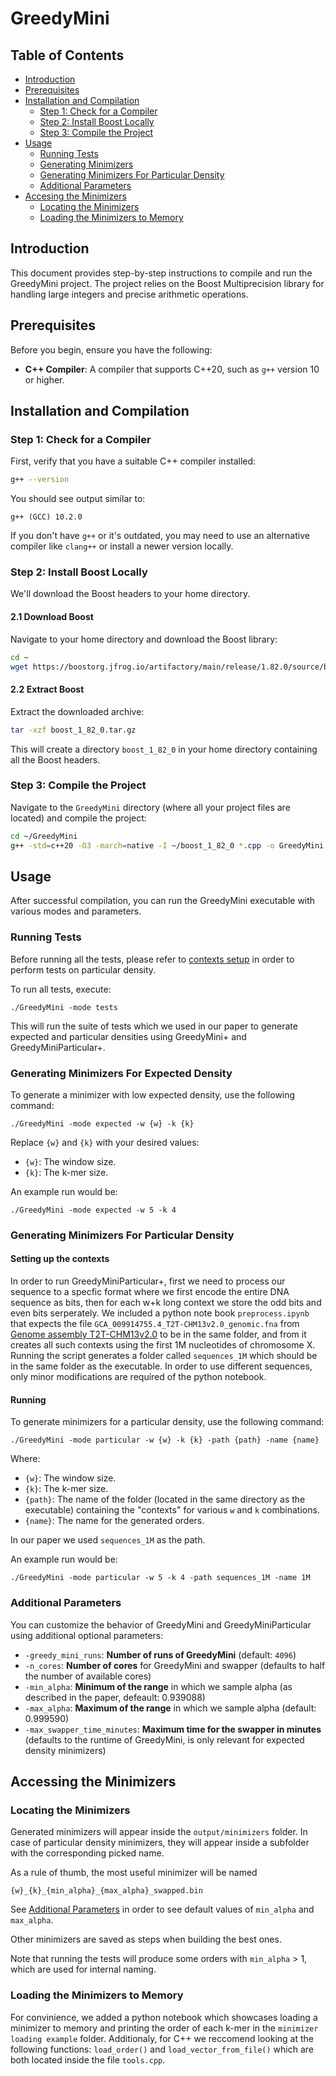 # GreedyMini


## Table of Contents

- [Introduction](#introduction)
- [Prerequisites](#prerequisites)
- [Installation and Compilation](#installation-and-compilation)
  - [Step 1: Check for a Compiler](#step-1-check-for-a-compiler)
  - [Step 2: Install Boost Locally](#step-2-install-boost-locally)
  - [Step 3: Compile the Project](#step-3-compile-the-project)
- [Usage](#usage)
  - [Running Tests](#running-tests)
  - [Generating Minimizers](#generating-minimizers)
  - [Generating Minimizers For Particular Density](#generating-minimizers-for-particular-density)
  - [Additional Parameters](#additional-parameters)
- [Accesing the Minimizers](#accessing-the-minimizers)
  - [Locating the Minimizers](#locating-the-minimizers)
  - [Loading the Minimizers to Memory](#loading-the-minimizers-to-memory)


## Introduction

This document provides step-by-step instructions to compile and run the GreedyMini project. The project relies on the Boost Multiprecision library for handling large integers and precise arithmetic operations.

## Prerequisites

Before you begin, ensure you have the following:

- **C++ Compiler**: A compiler that supports C++20, such as `g++` version 10 or higher.

## Installation and Compilation

### Step 1: Check for a Compiler

First, verify that you have a suitable C++ compiler installed:

```bash
g++ --version
```

You should see output similar to:

```
g++ (GCC) 10.2.0
```

If you don't have `g++` or it's outdated, you may need to use an alternative compiler like `clang++` or install a newer version locally.

### Step 2: Install Boost Locally

We'll download the Boost headers to your home directory.

#### 2.1 Download Boost

Navigate to your home directory and download the Boost library:

```bash
cd ~
wget https://boostorg.jfrog.io/artifactory/main/release/1.82.0/source/boost_1_82_0.tar.gz
```

#### 2.2 Extract Boost

Extract the downloaded archive:

```bash
tar -xzf boost_1_82_0.tar.gz
```

This will create a directory `boost_1_82_0` in your home directory containing all the Boost headers.

### Step 3: Compile the Project

Navigate to the `GreedyMini` directory (where all your project files are located) and compile the project:

```bash
cd ~/GreedyMini
g++ -std=c++20 -O3 -march=native -I ~/boost_1_82_0 *.cpp -o GreedyMini
```

## Usage

After successful compilation, you can run the GreedyMini executable with various modes and parameters.

### Running Tests

Before running all the tests, please refer to [contexts setup](#setting-up-the-contexts) in order to perform tests on particular density.

To run all tests, execute:

```
./GreedyMini -mode tests
```

This will run the suite of tests which we used in our paper to generate expected and particular densities using GreedyMini+ and GreedyMiniParticular+.

### Generating Minimizers For Expected Density

To generate a minimizer with low expected density, use the following command:

```
./GreedyMini -mode expected -w {w} -k {k}
```

Replace `{w}` and `{k}` with your desired values:

- `{w}`: The window size.
- `{k}`: The k-mer size.

An example run would be:
```
./GreedyMini -mode expected -w 5 -k 4
```

### Generating Minimizers For Particular Density


#### Setting up the contexts
In order to run GreedyMiniParticular+, first we need to process our sequence to a specfic format where we first encode the entire DNA sequence as bits, then for each w+k long context we store the odd bits and even bits serperately. We included a python note book `preprocess.ipynb` that expects the file `GCA_009914755.4_T2T-CHM13v2.0_genomic.fna` from [Genome assembly T2T-CHM13v2.0](https://www.ncbi.nlm.nih.gov/datasets/genome/GCF_009914755.1/) to be in the same folder, and from it creates all such contexts using the first 1M nucleotides of chromosome X.
Running the script generates a folder called `sequences_1M` which should be in the same folder as the executable. In order to use different sequences, only minor modifications are required of the python notebook.

#### Running 

To generate minimizers for a particular density, use the following command:

```
./GreedyMini -mode particular -w {w} -k {k} -path {path} -name {name}
```

Where:

- `{w}`: The window size.
- `{k}`: The k-mer size.
- `{path}`: The name of the folder (located in the same directory as the executable) containing the "contexts" for various `w` and `k` combinations.
- `{name}`: The name for the generated orders.

In our paper we used `sequences_1M` as the path.

An example run would be:
```
./GreedyMini -mode particular -w 5 -k 4 -path sequences_1M -name 1M
```

### Additional Parameters

You can customize the behavior of GreedyMini and GreedyMiniParticular using additional optional parameters:

- `-greedy_mini_runs`: **Number of runs of GreedyMini** (default: `4096`)
- `-n_cores`: **Number of cores** for GreedyMini and swapper (defaults to half the number of available cores)
- `-min_alpha`: **Minimum of the range** in which we sample alpha (as described in the paper, defeault: 0.939088)
- `-max_alpha`: **Maximum of the range** in which we sample alpha (default: 0.999590)
- `-max_swapper_time_minutes`: **Maximum time for the swapper in minutes** (defaults to the runtime of GreedyMini, is only relevant for expected density minimizers) 



## Accessing the Minimizers

### Locating the Minimizers
Generated minimizers will appear inside the `output/minimizers` folder. In case of particular density minimizers, they will appear inside a subfolder with the corresponding picked name.

As a rule of thumb, the most useful minimizer will be named 
```
{w}_{k}_{min_alpha}_{max_alpha}_swapped.bin
```
See [Additional Parameters](#additional-parameters) in order to see default values of `min_alpha` and `max_alpha`.

Other minimizers are saved as steps when building the best ones.

Note that running the tests will produce some orders with `min_alpha` > 1, which are used for internal naming.

### Loading the Minimizers to Memory

For convinience, we added a python notebook which showcases loading a minimizer to memory and printing the order of each k-mer in the `minimizer loading example` folder. Additionaly, for C++ we reccomend looking at the following functions: `load_order()` and `load_vector_from_file()` which are both located inside the file `tools.cpp`.

